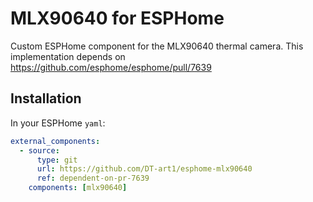 # MLX90640 for ESPHome

Custom ESPHome component for the MLX90640 thermal camera.
This implementation depends on https://github.com/esphome/esphome/pull/7639

## Installation

In your ESPHome `yaml`:

```yaml
external_components:
  - source:
      type: git
      url: https://github.com/DT-art1/esphome-mlx90640
      ref: dependent-on-pr-7639
    components: [mlx90640]
